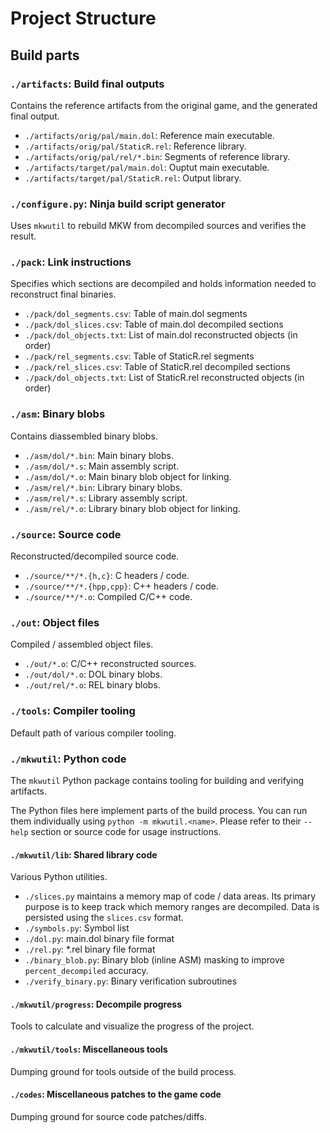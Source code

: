 # Project Structure

## Build parts

### `./artifacts`: Build final outputs

Contains the reference artifacts from the original game, and the generated final output.

- `./artifacts/orig/pal/main.dol`: Reference main executable.
- `./artifacts/orig/pal/StaticR.rel`: Reference library.
- `./artifacts/orig/pal/rel/*.bin`: Segments of reference library.
- `./artifacts/target/pal/main.dol`: Ouptut main executable.
- `./artifacts/target/pal/StaticR.rel`: Output library.

### `./configure.py`: Ninja build script generator

Uses `mkwutil` to rebuild MKW from decompiled sources and verifies the result.

### `./pack`: Link instructions

Specifies which sections are decompiled and holds information needed to reconstruct final binaries.

- `./pack/dol_segments.csv`: Table of main.dol segments
- `./pack/dol_slices.csv`: Table of main.dol decompiled sections
- `./pack/dol_objects.txt`: List of main.dol reconstructed objects (in order)
- `./pack/rel_segments.csv`: Table of StaticR.rel segments
- `./pack/rel_slices.csv`: Table of StaticR.rel decompiled sections
- `./pack/dol_objects.txt`: List of StaticR.rel reconstructed objects (in order)

### `./asm`: Binary blobs

Contains diassembled binary blobs.

- `./asm/dol/*.bin`: Main binary blobs.
- `./asm/dol/*.s`: Main assembly script.
- `./asm/dol/*.o`: Main binary blob object for linking.
- `./asm/rel/*.bin`: Library binary blobs.
- `./asm/rel/*.s`: Library assembly script.
- `./asm/rel/*.o`: Library binary blob object for linking.

### `./source`: Source code

Reconstructed/decompiled source code.

- `./source/**/*.{h,c}`: C headers / code.
- `./source/**/*.{hpp,cpp}`: C++ headers / code.
- `./source/**/*.o`: Compiled C/C++ code.

### `./out`: Object files

Compiled / assembled object files.

- `./out/*.o`: C/C++ reconstructed sources.
- `./out/dol/*.o`: DOL binary blobs.
- `./out/rel/*.o`: REL binary blobs.

### `./tools`: Compiler tooling

Default path of various compiler tooling.

### `./mkwutil`: Python code

The `mkwutil` Python package contains tooling for building and verifying artifacts.

The Python files here implement parts of the build process.
You can run them individually using `python -m mkwutil.<name>`.
Please refer to their `--help` section or source code for usage instructions.

#### `./mkwutil/lib`: Shared library code

Various Python utilities.
- `./slices.py` maintains a memory map of code / data areas.
  Its primary purpose is to keep track which memory ranges are decompiled.
  Data is persisted using the `slices.csv` format.
- `./symbols.py`: Symbol list
- `./dol.py`: main.dol binary file format
- `./rel.py`: *.rel binary file format
- `./binary_blob.py`: Binary blob (inline ASM) masking
  to improve `percent_decompiled` accuracy.
- `./verify_binary.py`: Binary verification subroutines

#### `./mkwutil/progress`: Decompile progress

Tools to calculate and visualize the progress of the project.

#### `./mkwutil/tools`: Miscellaneous tools

Dumping ground for tools outside of the build process.

#### `./codes`: Miscellaneous patches to the game code

Dumping ground for source code patches/diffs.
